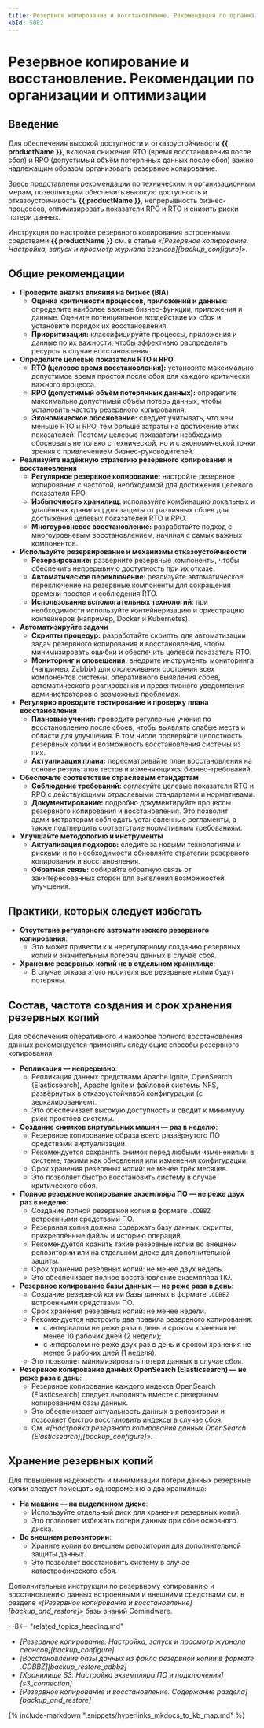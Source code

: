 ```yaml
---
title: Резервное копирование и восстановление. Рекомендации по организации и оптимизации
kbId: 5082
---
```


# Резервное копирование и восстановление. Рекомендации по организации и оптимизации

## Введение

Для обеспечения высокой доступности и отказоустойчивости **{{ productName }}**, включая снижение RTO (время восстановления после сбоя) и RPO (допустимый объём потерянных данных после сбоя) важно надлежащим образом организовать резервное копирование.

Здесь представлены рекомендации по техническим и организационным мерам, позволяющим обеспечить высокую доступность и отказоустойчивость **{{ productName }}**, непрерывность бизнес-процессов, оптимизировать показатели RPO и RTO и снизить риски потери данных.

Инструкции по настройке резервного копирования встроенными средствами **{{ productName }}** см. в статье *«[Резервное копирование. Настройка, запуск и просмотр журнала сеансов][backup_configure]»*.

## Общие рекомендации

- **Проведите анализ влияния на бизнес (BIA)**
  - **Оценка критичности процессов, приложений и данных:** определите наиболее важные бизнес-функции, приложения и данные. Оцените потенциальное воздействие их сбоя и установите порядок их восстановления.
  - **Приоритизация:** классифицируйте процессы, приложения и данные по их важности, чтобы эффективно распределять ресурсы в случае восстановления.
- **Определите целевые показатели RTO и RPO**
  - **RTO (целевое время восстановления):** установите максимально допустимое время простоя после сбоя для каждого критически важного процесса.
  - **RPO (допустимый объём потерянных данных):** определите максимально допустимый объём потерь данных, чтобы установить частоту резервного копирования.
  - **Экономическое обоснование:** следует учитывать, что чем меньше RTO и RPO, тем больше затраты на достижение этих показателей. Поэтому целевые показатели необходимо обосновать не только с технической, но и с экономической точки зрения с привлечением бизнес-руководителей.
- **Реализуйте надёжную стратегию резервного копирования и восстановления**
  - **Регулярное резервное копирование:** настройте резервное копирование с частотой, необходимой для достижения целевого показателя RPO.
  - **Избыточность хранилищ:** используйте комбинацию локальных и удалённых хранилищ для защиты от различных сбоев для достижения целевых показателей RTO и RPO.
  - **Многоуровневое восстановление:** разработайте подход с многоуровневым восстановлением, начиная с самых важных компонентов.
- **Используйте резервирование и механизмы отказоустойчивости**
  - **Резервирование:** разверните резервные компоненты, чтобы обеспечить непрерывную доступность при их отказе.
  - **Автоматическое переключение:** реализуйте автоматическое переключение на резервные компоненты для сокращения времени простоя и соблюдения RTO.
  - **Использование вспомогательных технологий**: при необходимости используйте контейнеризацию и оркестрацию контейнеров (например, Docker и Kubernetes).
- **Автоматизируйте задачи**
  - **Скрипты процедур:** разработайте скрипты для автоматизации задач резервного копирования и восстановления, чтобы минимизировать ошибки и обеспечить целевой показатель RTO.
  - **Мониторинг и оповещения:** внедрите инструменты мониторинга (например, Zabbix) для отслеживания состояния всех компонентов системы, оперативного выявления сбоев, автоматического реагирования и превентивного уведомления администраторов о возможных проблемах.
- **Регулярно проводите тестирование и проверку плана восстановления**
  - **Плановые учения:** проводите регулярные учения по восстановлению после сбоев, чтобы выявлять слабые места и области для улучшения. В том числе проверяйте целостность резервных копий и возможность восстановления системы из них.
  - **Актуализация плана:** пересматривайте план восстановления на основе результатов тестов и изменяющихся бизнес-требований.
- **Обеспечьте соответствие отраслевым стандартам**
  - **Соблюдение требований:** согласуйте целевые показатели RTO и RPO с действующими отраслевыми стандартами и нормативами.
  - **Документирование:** подробно документируйте процессы резервного копирования и восстановления. Это позволит администраторам соблюдать установленные регламенты, а также подтвердить соответствие нормативным требованиям.
- **Улучшайте методологию и инструменты**
  - **Актуализация подходов:** следите за новыми технологиями и рисками и по необходимости обновляйте стратегии резервного копирования и восстановления.
  - **Обратная связь:** собирайте обратную связь от заинтересованных сторон для выявления возможностей улучшения.

## Практики, которых следует избегать

- **Отсутствие регулярного автоматического резервного копирования**:
  - Это может привести к к нерегулярному созданию резервных копий и значительным потерям данных в случае сбоя.
- **Хранение резервных копий не в отдельном хранилище**:
  - В случае отказа этого носителя все резервные копии будут потеряны.

## Состав, частота создания и срок хранения резервных копий

Для обеспечения оперативного и наиболее полного восстановления данных рекомендуется применять следующие способы резервного копирования:

- **Репликация — непрерывно**:
  - Репликация данных средствами Apache Ignite, OpenSearch (Elasticsearch), Apache Ignite и файловой системы NFS, развёрнутых в отказоустойчивой конфигурации (с зеркалированием).
  - Это обеспечивает высокую доступность и сводит к минимуму риск простоев системы.
- **Создание снимков виртуальных машин — раз в неделю**:
  - Резервное копирование образа всего развёрнутого ПО средствами виртуализации.
  - Рекомендуется сохранять снимок перед любыми изменениями в системе, такими как обновления или изменения конфигурации.
  - Срок хранения резервных копий: не менее трёх месяцев.
  - Это позволяет быстро восстановить систему в случае критического сбоя.
- **Полное резервное копирование экземпляра ПО — не реже двух раз в неделю**:
  - Создание полной резервной копии в формате `.CDBBZ` встроенными средствами ПО.
  - Резервная копия должна содержать базу данных, скрипты, прикреплённые файлы и историю операций.
  - Рекомендуется хранить такие резервные копии во внешнем репозитории или на отдельном диске для дополнительной защиты.
  - Срок хранения резервных копий: не менее двух недель.
  - Это обеспечивает полное восстановление экземпляра ПО.
- **Резервное копирование базы данных — не реже раза в день**:
  - Создание резервной копии базы данных в формате `.CDBBZ` встроенными средствами ПО.
  - Срок хранения резервных копий: не менее недели.
  - Рекомендуется настроить два правила резервного копирования:
    - с интервалом не реже раза в день и сроком хранения не менее 10 рабочих дней (2 недели);
    - с интервалом не реже двух раз в день и сроком хранения не менее 5 рабочих дней (1 неделя).
  - Это позволяет минимизировать потери данных в случае сбоя.
- **Резервное копирование данных OpenSearch (Elasticsearch) — не реже раза в день**:
  - Резервное копирование каждого индекса OpenSearch (Elasticsearch) следует выполнять вместе с резервным копированием базы данных.
  - Это обеспечивает актуальность данных в репозитории и позволяет быстро восстановить индексы в случае сбоя.
  - См. *«[Настройка резервного копирования данных OpenSearch (Elasticsearch)][backup_configure]»*.

## Хранение резервных копий

Для повышения надёжности и минимизации потери данных резервные копии следует помещать одновременно в два хранилища:

- **На машине — на выделенном диске**:
  - Используйте отдельный диск для хранения резервных копий.
  - Это позволяет избежать потери данных при сбое основного диска.
- **Во внешнем репозитории**:
  - Храните копии во внешнем репозитории для дополнительной защиты данных.
  - Это позволяет восстановить систему в случае катастрофического сбоя.

Дополнительные инструкции по резервному копированию и восстановлению данных встроенными и внешними средствами см. в разделе *«[Резервное копирование и восстановление][backup_and_restore]»* базы знаний Comindware.

--8<-- "related_topics_heading.md"

- *[Резервное копирование. Настройка, запуск и просмотр журнала сеансов][backup_configure]*
- *[Восстановление базы данных из файла резервной копии в формате .CDBBZ][backup_restore_cdbbz]*
- *[Хранилище S3. Настройка экземпляра ПО и подключения][s3_connection]*
- *[Резервное копирование и восстановление. Содержание раздела][backup_and_restore]*

{% include-markdown ".snippets/hyperlinks_mkdocs_to_kb_map.md" %}
